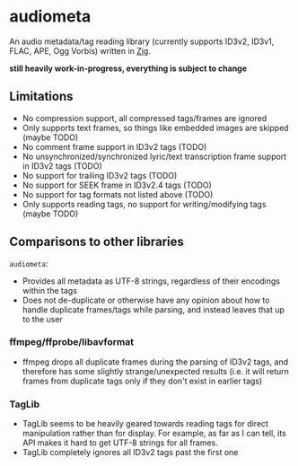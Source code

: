 # audiometa

An audio metadata/tag reading library (currently supports ID3v2, ID3v1, FLAC, APE, Ogg Vorbis) written in [Zig](https://ziglang.org/).

**still heavily work-in-progress, everything is subject to change**

## Limitations

- No compression support, all compressed tags/frames are ignored
- Only supports text frames, so things like embedded images are skipped (maybe TODO)
- No comment frame support in ID3v2 tags (TODO)
- No unsynchronized/synchronized lyric/text transcription frame support in ID3v2 tags (TODO)
- No support for trailing ID3v2 tags (TODO)
- No support for SEEK frame in ID3v2.4 tags (TODO)
- No support for tag formats not listed above (TODO)
- Only supports reading tags, no support for writing/modifying tags (maybe TODO)

## Comparisons to other libraries

`audiometa`:
- Provides all metadata as UTF-8 strings, regardless of their encodings within the tags
- Does not de-duplicate or otherwise have any opinion about how to handle duplicate frames/tags while parsing, and instead leaves that up to the user

### ffmpeg/ffprobe/libavformat

- ffmpeg drops all duplicate frames during the parsing of ID3v2 tags, and therefore has some slightly strange/unexpected results (i.e. it will return frames from duplicate tags only if they don't exist in earlier tags)

### TagLib

- TagLib seems to be heavily geared towards reading tags for direct manipulation rather than for display. For example, as far as I can tell, its API makes it hard to get UTF-8 strings for all frames.
- TagLib completely ignores all ID3v2 tags past the first one
